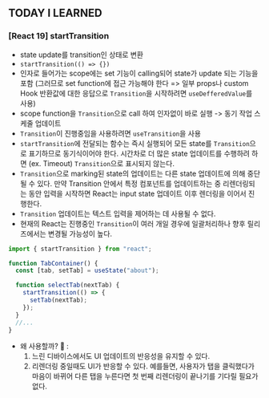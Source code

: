 ## TODAY I LEARNED

### [React 19] startTransition

- state update를 transition인 상태로 변환
- `startTransition(() => {})`
- 인자로 들어가는 scope에는 set 기능이 calling되어 state가 update 되는 기능을 포함 (그러므로 set function에 접근 가능해야 한다 => 일부 props나 custom Hook 반환값에 대한 응답으로 `Transition`을 시작하려면 `useDefferedValue`를 사용)
- scope function을 `Transition`으로 call 하여 인자없이 바로 실행 -> 동기 작업 스케줄 업데이트
- `Transition`이 진행중임을 사용하려면 `useTransition`을 사용
- `startTransition`에 전달되는 함수는 즉시 실행되어 모든 state를 `Transition`으로 표기하므로 동기식이어야 한다. 시간차로 더 많은 state 업데이트를 수행하려 하면 (ex. Timeout) `Transition`으로 표시되지 않는다.
- `Transition`으로 marking된 state의 업데이트는 다른 state 업데이트에 의해 중단될 수 있다. 만약 Transition 안에서 특정 컴포넌트를 업데이트하는 중 리렌더링되는 동안 입력을 시작하면 React는 input state 업데이트 이후 렌더링을 이어서 진행한다.
- `Transition` 업데이트는 텍스트 입력을 제어하는 데 사용될 수 없다.
- 현재의 React는 진행중인 `Transition`이 여러 개일 경우에 일괄처리하나 향후 릴리즈에서는 변경될 가능성이 높다.

```javascript
import { startTransition } from "react";

function TabContainer() {
  const [tab, setTab] = useState("about");

  function selectTab(nextTab) {
    startTransition(() => {
      setTab(nextTab);
    });
  }
  //...
}
```

- 왜 사용할까? 🤔 :
  1. 느린 디바이스에서도 UI 업데이트의 반응성을 유지할 수 있다.
  2. 리렌더링 중일때도 UI가 반응할 수 있다. 예를들면, 사용자가 탭을 클릭했다가 마음이 바뀌어 다른 탭을 누른다면 첫 번째 리렌더링이 끝나기를 기다릴 필요가 없다.
